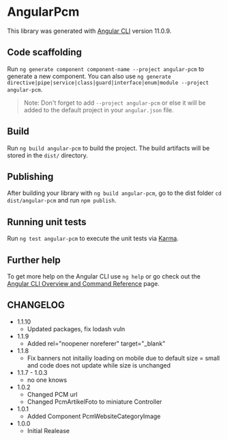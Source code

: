# AngularPcm

This library was generated with [Angular CLI](https://github.com/angular/angular-cli) version 11.0.9.

## Code scaffolding

Run `ng generate component component-name --project angular-pcm` to generate a new component. You can also use `ng generate directive|pipe|service|class|guard|interface|enum|module --project angular-pcm`.
> Note: Don't forget to add `--project angular-pcm` or else it will be added to the default project in your `angular.json` file. 

## Build

Run `ng build angular-pcm` to build the project. The build artifacts will be stored in the `dist/` directory.

## Publishing

After building your library with `ng build angular-pcm`, go to the dist folder `cd dist/angular-pcm` and run `npm publish`.

## Running unit tests

Run `ng test angular-pcm` to execute the unit tests via [Karma](https://karma-runner.github.io).

## Further help

To get more help on the Angular CLI use `ng help` or go check out the [Angular CLI Overview and Command Reference](https://angular.io/cli) page.

## CHANGELOG
 - 1.1.10
   - Updated packages, fix lodash vuln
 - 1.1.9
   - Added rel="noopener noreferer" target="_blank"
 - 1.1.8
   - Fix banners not initailiy loading on mobile due to default size = small and code does not update while size is unchanged
 - 1.1.7 - 1.0.3
   - no one knows
 - 1.0.2
   - Changed PCM url
   - Changed PcmArtikelFoto to miniature Controller
 - 1.0.1
   - Added Component PcmWebsiteCategoryImage
 - 1.0.0
   - Initial Realease